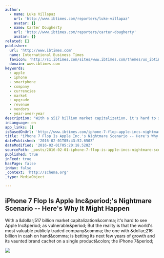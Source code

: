 ```yaml
---
author:
  - name: Luke Villapaz
    url: 'http://www.ibtimes.com/reporters/luke-villapaz'
    avatar: {}
  - name: Carter Dougherty
    url: 'http://www.ibtimes.com/reporters/carter-dougherty'
    avatar: {}
related: []
publisher:
  url: 'http://www.ibtimes.com'
  name: International Business Times
  favicon: 'http://s1.ibtimes.com/sites/www.ibtimes.com/themes/us_ibtimes/favicon.ico'
  domain: www.ibtimes.com
keywords:
  - apple
  - iphone
  - smartphone
  - company
  - currencies
  - market
  - upgrade
  - revenue
  - vendors
  - year-over-year
description: "With a $517 billion market capitalization, it's hard to see Apple Inc. as vulnerable. But the reality is that the world's most valuable publicly traded company, the one with $216 billion in cash on hand, is betting its next few years of growth and its vaunted brand cachet on a single product: the iPhone 7."
inLanguage: en
app_links: []
isBasedOnUrl: 'http://www.ibtimes.com/iphone-7-flop-apple-incs-nightmare-scenario-heres-why-it-might-happen-2284877'
title: "iPhone 7 Flop Is Apple Inc.'s Nightmare Scenario -- Here's Why It Might Happen"
datePublished: '2016-02-01T05:43:52.650Z'
dateModified: '2016-02-01T05:20:18.528Z'
sourcePath: _posts/2016-02-01-iphone-7-flop-is-apple-incs-nightmare-scenario-heres-w.md
published: true
inFeed: true
hasPage: false
inNav: false
_context: 'http://schema.org'
_type: MediaObject

---
```

<article style=""><h1>iPhone 7 Flop Is Apple Inc&amp;period;'s Nightmare Scenario -- Here's Why It Might Happen</h1><p>With a &amp;dollar;517 billion market capitalization&amp;comma; it's hard to see Apple Inc&amp;period; as vulnerable&amp;period; But the reality is that the world's most valuable publicly traded company&amp;comma; the one with &amp;dollar;216 billion in cash on hand&amp;comma; is betting its next few years of growth and its vaunted brand cachet on a single product&amp;colon; the iPhone 7&amp;period;</p><img src="http://s1.ibtimes.com/sites/www.ibtimes.com/files/2016/01/29/gettyimages-152462281-1.jpg" /></article>